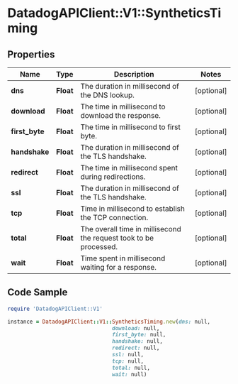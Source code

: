 # DatadogAPIClient::V1::SyntheticsTiming

## Properties

Name | Type | Description | Notes
------------ | ------------- | ------------- | -------------
**dns** | **Float** | The duration in millisecond of the DNS lookup. | [optional] 
**download** | **Float** | The time in millisecond to download the response. | [optional] 
**first_byte** | **Float** | The time in millisecond to first byte. | [optional] 
**handshake** | **Float** | The duration in millisecond of the TLS handshake. | [optional] 
**redirect** | **Float** | The time in millisecond spent during redirections. | [optional] 
**ssl** | **Float** | The duration in millisecond of the TLS handshake. | [optional] 
**tcp** | **Float** | Time in millisecond to establish the TCP connection. | [optional] 
**total** | **Float** | The overall time in millisecond the request took to be processed. | [optional] 
**wait** | **Float** | Time spent in millisecond waiting for a response. | [optional] 

## Code Sample

```ruby
require 'DatadogAPIClient::V1'

instance = DatadogAPIClient::V1::SyntheticsTiming.new(dns: null,
                                 download: null,
                                 first_byte: null,
                                 handshake: null,
                                 redirect: null,
                                 ssl: null,
                                 tcp: null,
                                 total: null,
                                 wait: null)
```


